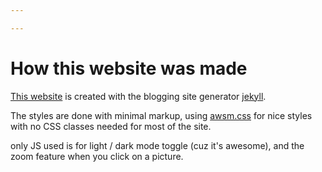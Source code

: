 ```yaml
---

---
```


# How this website was made

[This website](https://github.com/Talor-A/talordotdev) is created with the blogging site generator [jekyll](http://jekyllrb.com).

The styles are done with minimal markup, using [awsm.css](https://igoradamenko.github.io/awsm.css/) for nice styles with no CSS classes needed for most of the site.

only JS used is for light / dark mode toggle (cuz it's awesome), and the zoom feature when you click on a picture.

